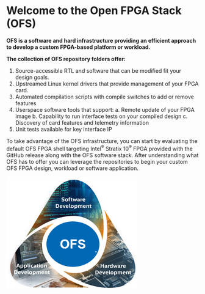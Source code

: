 # <b>Welcome to the Open FPGA Stack (OFS)</b>

<b>OFS is a software and hard infrastructure providing an efficient approach to develop a custom FPGA-based platform or workload. 

The collection of OFS repository folders offer:</b>

1. Source-accessible RTL and software that can be modified fit your design goals.
2. Upstreamed Linux kernel drivers that provide management of your FPGA card.
3. Automated compilation scripts with compile switches to add or remove features
4. Userspace software tools that support:
    a. Remote update of your FPGA image
    b. Capability to run interface tests on your compiled design
    c. Discovery of card features and telemetry information
5. Unit tests available for key interface IP

To take advantage of the OFS infrastructure, you can start by evaluating the default OFS FPGA shell targeting Intel<sup>&reg;</sup> Stratix 10<sup>&reg;</sup> FPGA provided with the GitHub release along with the OFS software stack.  After understanding what OFS has to offer you can leverage the repositories to begin your custom OFS FPGA design, workload or software application.

![OFS](hw/d5005/reference_manuals/ofs_fim/images/OFS.png)



